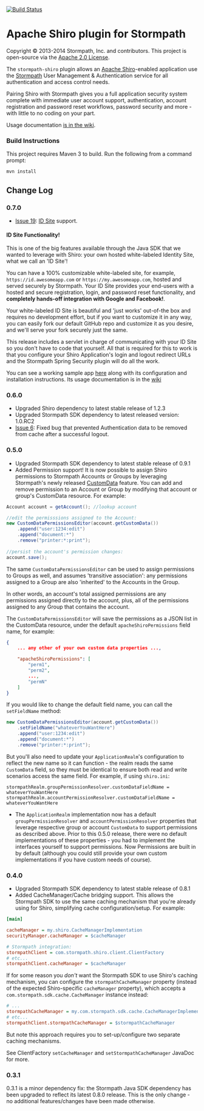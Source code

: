 [![Build Status](https://api.travis-ci.org/stormpath/stormpath-shiro.png?branch=master)](https://travis-ci.org/stormpath/stormpath-shiro)

# Apache Shiro plugin for Stormpath #

Copyright &copy; 2013-2014 Stormpath, Inc. and contributors. This project is open-source via the [Apache 2.0 License](http://www.apache.org/licenses/LICENSE-2.0).

The `stormpath-shiro` plugin allows an [Apache Shiro](http://shiro.apache.org)-enabled application
use the [Stormpath](http://www.stormpath.com) User Management & Authentication service for all authentication and access control needs.

Pairing Shiro with Stormpath gives you a full application security system complete with immediate user account
support, authentication, account registration and password reset workflows, password security and more -
with little to no coding on your part.  

Usage documentation [is in the wiki](https://github.com/stormpath/stormpath-shiro/wiki).

### Build Instructions ###

This project requires Maven 3 to build.  Run the following from a command prompt:

`mvn install`

## Change Log

### 0.7.0

- [Issue 19](https://github.com/stormpath/stormpath-shiro/issues/19): [ID Site](http://docs.stormpath.com/guides/using-id-site/) support.

#### ID Site Functionality! ####

This is one of the big features available through the Java SDK that we wanted to leverage with Shiro: your own hosted
white-labeled Identity Site, what we call an 'ID Site'!

You can have a 100% customizable white-labeled site, for example, `https://id.awesomeapp.com` or
`https://my.awesomeapp.com`, hosted and served securely by Stormpath.  Your ID Site provides your end-users with a
hosted and secure registration, login, and password reset functionality, and **completely hands-off integration with
Google and Facebook!**.

Your white-labeled ID Site is beautiful and 'just works' out-of-the box and requires no development effort, but if you
want to customize it in any way, you can easily fork our default GitHub repo and customize it as you desire, and we'll
serve your fork securely just the same.

This release includes a servlet in charge of communicating with your ID Site so you don't have to code that yourself. All that
is required for this to work is that you configure your Shiro Application's login and logout redirect URLs and
the Stormpath Spring Security plugin will do all the work.

You can see a working sample app [here](https://github.com/stormpath/stormpath-shiro-web-sample) along with its
configuration and installation instructions.
Its usage documentation is in the [wiki](https://github.com/stormpath/stormpath-shiro-web-sample/wiki)

### 0.6.0

- Upgraded Shiro dependency to latest stable release of 1.2.3
- Upgraded Stormpath SDK dependency to latest released version: 1.0.RC2
- [Issue 6](https://github.com/stormpath/stormpath-shiro/issues/6): Fixed bug that prevented Authentication data to be removed from cache after a successful logout.

### 0.5.0

- Upgraded Stormpath SDK dependency to latest stable release of 0.9.1
- Added Permission support!  It is now possible to assign Shiro permissions to Stormpath Accounts or Groups by leveraging Stormpath's newly released [CustomData](http://docs.stormpath.com/rest/product-guide/#custom-data) feature.  You can add and remove permission to an Account or Group by modifying that account or group's CustomData resource.  For example:

```java
Account account = getAccount(); //lookup account

//edit the permisssions assigned to the Account:
new CustomDataPermissionsEditor(account.getCustomData())
    .append("user:1234:edit")
    .append("document:*")
    .remove("printer:*:print");
    
//persist the account's permission changes:
account.save();
```

The same `CustomDataPermissionsEditor` can be used to assign permissions to Groups as well, and assumes 'transitive association': any permissions assigned to a Group are also 'inherited' to the Accounts in the Group.

In other words, an account's total assigned permissions are any permissions assigned directly to the account, plus, all of the permissions assigned to any Group that contains the account.

The `CustomDataPermissionsEditor` will save the permissions as a JSON list in the CustomData resource, under the default `apacheShiroPermissions` field name, for example:

```json
{
    ... any other of your own custom data properties ...,

    "apacheShiroPermissions": [
        "perm1",
        "perm2",
        ...,
        "permN"
    ]
}
```
If you would like to change the default field name, you can call the `setFieldName` method:

```java
new CustomDataPermissionsEditor(account.getCustomData())
    .setFieldName("whateverYouWantHere")
    .append("user:1234:edit")
    .append("document:*")
    .remove("printer:*:print");
```

But you'll also need to update your `ApplicationRealm`'s configuration to reflect the new name so it can function - the realm reads the same `CustomData` field, so they must be identical to ensure both read and write scenarios access the same field.  For example, if using `shiro.ini`:

    stormpathRealm.groupPermissionResolver.customDataFieldName = whateverYouWantHere
    stormpathRealm.accountPermissionResolver.customDataFieldName = whateverYouWantHere

- The `ApplicationRealm` implementation now has a default `groupPermissionResolver` and `accountPermissionResolver` properties that leverage respective group or account `CustomData` to support permissions as described above.  Prior to this 0.5.0 release, there were no default implementations of these properties - you had to implement the interfaces yourself to support permissions.  Now Permissions are built in by default (although you could still provide your own custom implementations if you have custom needs of course).

### 0.4.0

- Upgraded Stormpath SDK dependency to latest stable release of 0.8.1
- Added CacheManager/Cache bridging support.  This allows the Stormpath SDK to use the same caching mechanism that you're already using for Shiro, simplifying cache configuration/setup.  For example:

```ini
[main]

cacheManager = my.shiro.CacheManagerImplementation
securityManager.cacheManager = $cacheManager

# Stormpath integration:
stormpathClient = com.stormpath.shiro.client.ClientFactory
# etc...
stormpathClient.cacheManager = $cacheManager
```

If for some reason you *don't* want the Stormpath SDK to use Shiro's caching mechanism, you can configure the `stormpathCacheManager` property (instead of the expected Shiro-specific `cacheManager` property), which accepts a `com.stormpath.sdk.cache.CacheManager` instance instead:

```ini
# ...
stormpathCacheManager = my.com.stormpath.sdk.cache.CacheManagerImplementation
# etc...
stormpathClient.stormpathCacheManager = $stormpathCacheManager
```
But note this approach requires you to set-up/configure two separate caching mechanisms.

See ClientFactory `setCacheManager` and `setStormpathCacheManager` JavaDoc for more.

### 0.3.1

0.3.1 is a minor dependency fix: the Stormpath Java SDK dependency has been upgraded to reflect its latest 0.8.0 release.  This is the only change - no additional features/changes have been made otherwise.








